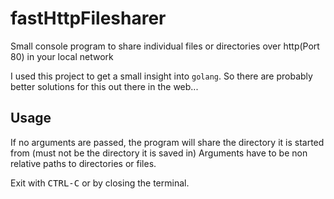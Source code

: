 # fastHttpFilesharer
Small console program to share individual files or directories over http(Port 80) in your local network

I used this project to get a small insight into `golang`. So there are probably better solutions for this out there in the web...

## Usage
If no arguments are passed, the program will share the directory it is started from (must not be the directory it is saved in)
Arguments have to be non relative paths to directories or files.

Exit with <kbd>CTRL-C</kbd> or by closing the terminal.
